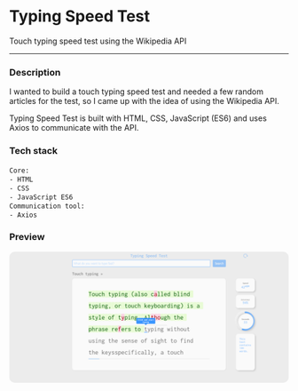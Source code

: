 # Typing Speed Test

Touch typing speed test using the Wikipedia API

---

### Description

<p>I wanted to build a touch typing speed test and needed a few random articles for the test, so I came up with the idea of using the Wikipedia API.</p>

<p>Typing Speed Test is built with HTML, CSS, JavaScript (ES6) and uses Axios to communicate with the API.</p>

### Tech stack

```
Core:
- HTML
- CSS
- JavaScript ES6
Communication tool:
- Axios
```

### Preview

<img src="/preview.png" style="border-radius:10px;" />
